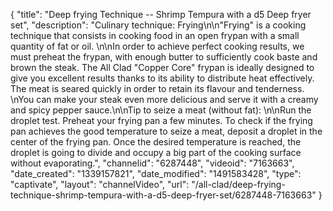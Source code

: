{
    "title": "Deep frying Technique -- Shrimp Tempura with a d5 Deep fryer set",
    "description": "Culinary technique: Frying\n\n\"Frying\" is a cooking technique that consists in cooking food in an open frypan with a small quantity of fat or oil. \n\nIn order to achieve perfect cooking results, we must preheat the frypan, with enough butter to sufficiently cook baste and brown the steak. The All Clad \"Copper Core\" frypan is ideally designed to give you excellent results thanks to its ability to distribute heat effectively. The meat is seared quickly in order to retain its flavour and tenderness. \nYou can make your steak even more delicious and serve it with a creamy and spicy pepper sauce.\n\nTip to seize a meat (without fat): \n\nRun the droplet test. Preheat your frying pan a few minutes. To check if the frying pan achieves the good temperature to seize a meat, deposit a droplet in the center of the frying pan. Once the desired temperature is reached, the droplet is going to divide and occupy a big part of the cooking surface without evaporating.",
    "channelid": "6287448",
    "videoid": "7163663",
    "date_created": "1339157821",
    "date_modified": "1491583428",
    "type": "captivate",
    "layout": "channelVideo",
    "url": "\/all-clad\/deep-frying-technique-shrimp-tempura-with-a-d5-deep-fryer-set\/6287448-7163663"
}